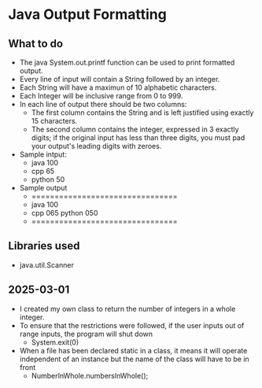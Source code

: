 # Java Output Formatting

## What to do 
- The java System.out.printf function can be used to print formatted output.
- Every line of input will contain a String followed by an integer.
- Each String will have a maximun of 10 alphabetic characters.
- Each Integer will be inclusive range from 0 to 999.
- In each line of output there should be two columns:
    - The first column contains the String and is left justified using exactly 15 characters.
    - The second column contains the integer, expressed in 3 exactly  digits; if the original input has less than three digits, you must 
      pad your output's leading digits with zeroes.
- Sample intput:
    - java 100
    - cpp 65
    - python 50
- Sample output
    - ================================
    - java 100
    - cpp 065
    python 050
    - ================================

## Libraries used
- java.util.Scanner

## 2025-03-01
- I created my own class to return the number of integers in a whole integer.
- To ensure that the restrictions were followed, if the user inputs out of range inputs, the program will shut down
    - System.exit(0)
- When a file has been declared static in a class, it means it will operate independent of an instance but the name of the class will have to be in front
    - NumberInWhole.numbersInWhole();

